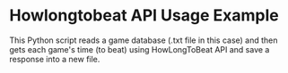 # Howlongtobeat API Usage Example

This Python script reads a game database (.txt file in this case) and then gets each game's time (to beat) using HowLongToBeat API and save a response into a new file. 
